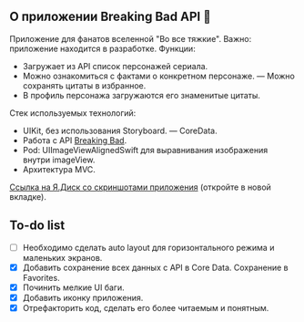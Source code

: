 ##  О приложении Breaking Bad API  🔫
Приложение для фанатов вселенной "Во все тяжкие". Важно: приложение находится в разработке.
Функции:
- Загружает из API список персонажей сериала.
- Можно ознакомиться с фактами о конкретном персонаже.
— Можно сохранять цитаты в избранное.
- В профиль персонажа загружаются его знаменитые цитаты.

Стек используемых технологий: 
- UIKit, без использования Storyboard.
— CoreData.
- Работа с API [Breaking Bad](https://breakingbadapi.com/).
- Pod: UIImageViewAlignedSwift для выравнивания изображения внутри imageView.
- Архитектура MVC.

[Ссылка на Я.Диск со скриншотами приложения](https://yadi.sk/d/wmjrHEbd7CXOlw?w=1) (откройте в новой вкладке).

##  To-do list
- [ ] Необходимо сделать auto layout для горизонтального режима и маленьких экранов.
- [x] Добавить сохранение всех данных с API в Core Data. Сохранение в Favorites.
- [x] Починить мелкие UI баги.
- [x] Добавить иконку приложения.
- [x] Отрефакторить код, сделать его более читаемым и понятным.
